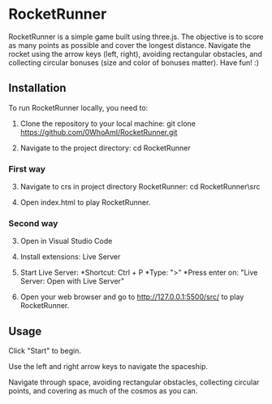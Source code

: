 # RocketRunner

RocketRunner is a simple game built using three.js. The objective is to score as many points as possible and cover the longest distance. Navigate the rocket using the arrow keys (left, right), avoiding rectangular obstacles, and collecting circular bonuses (size and color of bonuses matter). Have fun! :)

## Installation

To run RocketRunner locally, you need to:

1. Clone the repository to your local machine:
git clone https://github.com/0WhoAmI/RocketRunner.git

2. Navigate to the project directory:
cd RocketRunner

### First way
3. Navigate to crs in project directory RocketRunner:
cd RocketRunner\src

4. Open index.html to play RocketRunner.

### Second way
3. Open in Visual Studio Code

4. Install extensions:
Live Server

5. Start Live Server:
*Shortcut: Ctrl + P
*Type: ">"
*Press enter on: "Live Server: Open with Live Server"

6. Open your web browser and go to http://127.0.0.1:5500/src/ to play RocketRunner.

## Usage

Click "Start" to begin.

Use the left and right arrow keys to navigate the spaceship.

Navigate through space, avoiding rectangular obstacles, collecting circular points, and covering as much of the cosmos as you can.
